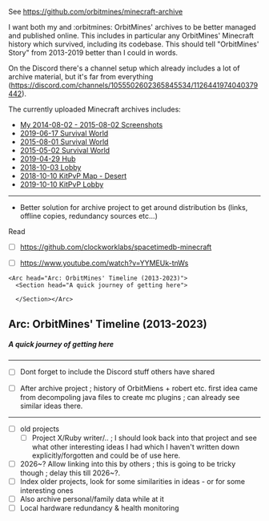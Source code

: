 See https://github.com/orbitmines/minecraft-archive

I want both my and :orbitmines: OrbitMines' archives to be better managed and published online. This includes in particular any OrbitMines' Minecraft history which survived, including its codebase. This should tell "OrbitMines' Story" from 2013-2019 better than I could in words.

On the Discord there's a channel setup which already includes a lot of archive material, but it's far from everything (https://discord.com/channels/1055502602365845534/1126441974040379442).



The currently uploaded Minecraft archives includes:
- [My 2014-08-02 - 2015-08-02 Screenshots](https://archive.orbitmines.com/minecraft/2014-08-02_2015-08-02_Screenshots.zip)
- [2019-06-17 Survival World](https://archive.orbitmines.com/minecraft/survival/2019-06-17_OrbitMines_Survival.zip)
- [2015-08-01 Survival World](https://archive.orbitmines.com/minecraft/survival/2015-08-01_OrbitMines_Survival.zip)
- [2015-05-02 Survival World](https://archive.orbitmines.com/minecraft/survival/02-05-2015_OrbitMines_Survival.zip)
- [2019-04-29 Hub](https://archive.orbitmines.com/minecraft/hub/2019-04-29_OrbitMines_Hub_Lobby.zip)
- [2018-10-03 Lobby](https://archive.orbitmines.com/minecraft/survival/2018-10-03_OrbitMines_Survival_Lobby.zip)
- [2018-10-10 KitPvP Map - Desert](https://archive.orbitmines.com/minecraft/kitpvp/2018-10-10_OrbitMines_KitPvP_Desert.zip)
- [2019-10-10 KitPvP Lobby](https://archive.orbitmines.com/minecraft/kitpvp/2019-10-10_OrbitMines_KitPvP_Lobby.zip)

---
 
- Better solution for archive project to get around distribution bs (links, offline copies, redundancy sources etc...)

Read
- [ ] https://github.com/clockworklabs/spacetimedb-minecraft
- [ ] https://www.youtube.com/watch?v=YYMEUk-tnWs


```
<Arc head="Arc: OrbitMines' Timeline (2013-2023)">  
  <Section head="A quick journey of getting here">  
  
  </Section></Arc>
```

## Arc: OrbitMines' Timeline (2013-2023)
##### A quick journey of getting here

---

- [ ] Dont forget to include the Discord stuff others have shared

- [ ] After archive project ; history of OrbitMiens + robert etc. first idea came from decompoling java files to create mc plugins ; can already see similar ideas there.

---
- [ ] old projects
	- [ ] Project X/Ruby writer/.. ; I should look back into that project and see what other interesting ideas I had which I haven't written down explicitly/forgotten and could be of use here.
- [ ] 2026~? Allow linking into this by others ; this is going to be tricky though ; delay this till 2026~?.
- [ ] Index older projects, look for some similarities in ideas  - or for some interesting ones
- [ ] Also archive personal/family data while at it  
- [ ] Local hardware redundancy & health monitoring  
